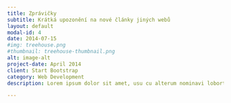 ```yaml
---
title: Zprávičky
subtitle: Krátká upozonění na nové články jiných webů
layout: default
modal-id: 4
date: 2014-07-15
#img: treehouse.png
#thumbnail: treehouse-thumbnail.png
alt: image-alt
project-date: April 2014
client: Start Bootstrap
category: Web Development
description: Lorem ipsum dolor sit amet, usu cu alterum nominavi lobortis. At duo novum diceret. Tantas apeirian vix et, usu sanctus postulant inciderint ut, populo diceret necessitatibus in vim. Cu eum dicam feugiat noluisse.

---
```

